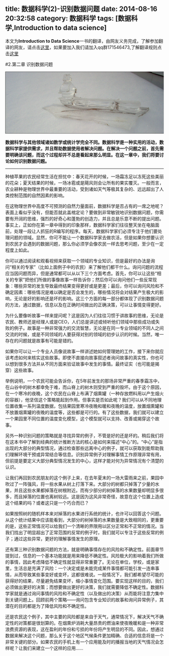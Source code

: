 title: 数据科学(2)-识别数据问题
date: 2014-08-16 20:32:58
category: 数据科学
tags: [数据科学,Introduction to data science]
---

本文为**Introduction to Data Science**一书的翻译，由网友义务完成，了解参加翻译的网友，请点击[这里](https://github.com/johnstart/data-science/blob/gh-pages/task.md)，如果要加入我们请加入qq群171546473,了解翻译规则点击[这里](https://github.com/johnstart/data-science/blob/gh-pages/index.md)

#2.第二章 识别数据问题

![](/img/datascience/2-header.jpg)

**数据科学与其他领域诸如数学或统计学完全不同。数据科学是一种实用的活动，数据科学家提供需求，并且帮助数据使用者解决问题。在解决一个问题之前，首先需要明确该问题，而这个过程却并不总是看起来那么明显。在这一章中，我们将要讨论如何识别数据问题。**

----------------------
种植苹果的农民经常生活在担忧中：春天花开的时候，一场霜冻足以冻死这些美丽的花朵；夏天结果的时候，一场冰雹或是飓风则会让所有的果实覆灭。一般而言，农业耕种是物理世界中最重要的活动，受到诸如天气等极其复杂的、远远超出了人类控制范围的自然因素的影响。


在这物理世界中高度不可预测的自然力量面前，数据科学是否占有的一席之地呢？表面上看似乎没有，但能否就此盖棺定论？要做到非常敏锐地识别数据问题，你需要有开阔的思维，强烈的好奇心和蓬勃的创造力，并且总是乐意不断的提出问题。事实上，正如你在第一章中得到的印象那样，数据科学家们往往整天坐在电脑面前，处理一段让人抓狂的R编写的程序。每天，数据科学家们必须专注于他们要处理问题的领域。显然，你可不能让一个数据科学家去做农活，但是如果你想要认识到农民才会遇到的数据问题，那么你必须学会像农民一样去思考问题，至少在一定程度上如此。

你可以通过阅读和观看视频来获取一个领域的专业知识，但是最好的办法是询问“相关的专家”（比如上面例子中的农民）来了解他们都干什么。询问问题的流程应当因问题而异，但是通常都可以从以下三个方面考虑。首先，你可以让这些“相关的专家”把他们所做的事像故事一样告诉你；然后你可以询问他们一些反常现象：哪些异常的发生导致最终结果变得更好或是更差；最后，你可以询问风险和不确定因素：哪些情况是难以确定是否会发生的，哪些情况将会对结果产生极大的影响，无论是好的影响还是坏的影响。这三个方面的每一部分都体现了识别数据问题的方法，通过数据，信息以及在正确时间做出的正确决策，可以让事情变得更好。

为什么要像听故事一样来提问呢？这是因为人们往往习惯于讲故事的思维，无论是农民、教师还是经理人或是CEO，人们总是讲述或倾听他们领域中那些成功或失败的例子。故事是一种非常强力的交流智慧，无论是在同一专业领域的不同人之间交流的时候，或是不同领域的人要获得对别的领域的初步认识的时候。当然，唯一存在的问题就是故事有可能是错的。

如果你可以让一个专业人员像说故事一样讲述她如何管理她的工作，接下来你就应该考虑如何来核实这些故事。即使不直接向故事叙述者询问故事的真实性，你也可以想到很多方法并从不同方面来验证故事中发生的事情。最终证实（也可能是揭穿）这些故事。

举例说明，一个农民可能会告诉你，在5年前发生的那场非常严重的春季霜冻中，在山谷中的树木都幸免于难，而山脊上的树木则受到严重的毁坏。由于这个原因，在一个寒冷的夜晚，这个农民在山脊上布满了烟熏罐（一种存放燃料用以产生烟火的容器），他坚信这个策略能起到作用。但事实是否如此呢？我们可以从不同地理位置收集一系列温度数据，包括果园里寒冷夜晚和暖和夜晚的温度，放置烟熏罐和不放置烟熏罐的夜晚的温度等，这些都是可行的。有了这些数据，我们就可以建立一个果园里不同位置的温度变化模型，这个模型就可以支持、改善或揭穿这个故事。

另外一种识别问题的策略就是寻找异常的例子，不管是好的还是坏的。稍后我们将在这本书中了解到经典的统计推断方法的核心是如何来描述“中心”的。“中心”是指出现的大部分的典型情况，通过检查那些远离中心的例子，就可以获取到能帮助我们理解环境干预或异常结合等信息。识别异常例子对理解事情工作原理非常有用，但前提是要定义大部分典型情况发生的中心，这样才能对何为异常情况有个清楚的认识。

让我们再回到农民朋友的这个例子上来，在去年夏末的一场大雷雨来之前，果园中吹过了一阵强风，将一些水果从树上打落下来。大部分的树都只掉落了少量的水果，并且这些水果都掉落在树根附近。而有少部分的树掉落的水果数量却明显多很多，而且掉落的位置也离树较远。这是因为这风非常奇怪，故意在这个位置上造成这个结果的吗？或者这只是一个巧合而已？

如果按照树的随机样本来对掉落的水果进行系统的统计，也许可以回答这个问题。从这个统计结果中应该能看到，大部分的树掉落的水果数量是大致相同的，更重要的是，这些正常情况可以给我们一个清晰的界限用以区分正常和不正常的情况。当我们找出了明显超出了正常范围的反常的例子时，我们就可以专注于这些反常的例子；通过这些异常，更好的理解事情发生的原理。

还有第三种识别数据问题的方法，就是明确事情存在的风险和不确定性。前面章节提到过，信息的一个基本功能就是用来降低不确定性。风险极大的影响着我们所做的事情，因此考虑降低不确定性就显得非常重要了。无论在单位，学校，或是家里，生活总是充满了风险：一个决定或是未能完成某件事情都可能引发一连串事情，从而导致某些事变好或变坏，这都很难说。一般情况下，我们都希望尽可能的获得好的结果，尽量避免结果变坏，缩小事情变化范围。要实现这样的目的，我们必须做出更好的决策；而想要做出更好的决策，我们就需要降低不确定性。数据科学家就是通过询问事情的风险和不确定性（以及做出的决策）从而能将注意力集中到关键问题上。回顾前两个策略——询问包含专业知识的故事和询问异常例子，其潜在的目的都是为了降低风险和不确定性。

还是农民这个例子，其中主要的风险都是来自于天气，通常情况下，解决天气不确定性的对策都是很划算的。在烟熏炉消耗大量昂贵的燃油来使夜晚暖和是一种非常浪费资源的表现，这在盈利的年份和亏损的年份将产生明显的不同。因此，想通过数据来解决这个问题，那么关于这个地区气候条件更加精确、合适的信息将是一个非常关键的部分。如果农民的手机上有一个应用能及时的播报当地的天气情况会怎样呢？让我们来建立一个这样的应用……